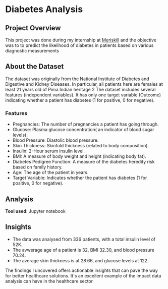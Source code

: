 # Diabetes Analysis

## Project Overview
This project was done during my internship at [Meriskill](!https://www.meriskill.com/) and the objective was to to predict the likelihood of diabetes in patients based on various diagnostic measurements

## About the Dataset
The dataset was originally from the National Institute of Diabetes and Digestive and Kidney Diseases.
In particular, all patients here are females at least 21 years old of Pima Indian heritage 2
The dataset includes several features (independent variables).
It has only one target variable (Outcome) indicating whether a patient has diabetes (1 for positive, 0 for negative).

### Features 

* Pregnancies: The number of pregnancies a patient has going through.
* Glucose: Plasma glucose concentration( an indicator of blood sugar levels).
* Blood Pressure: Diastolic blood pressure.
* Skin Thickness: Skinfold thickness (related to body composition).
* Insulin: 2-Hour serum insulin level.
* BMI: A measure of body weight and height (indicating body fat).
* Diabetes Pedigree Function: A measure of the diabetes heredity risk based on family history.
* Age: The age of the patient in years.
* Target Variable: Indicates whether the patient has diabetes (1 for positive, 0 for negative).

## Analysis
**Tool used**: Jupyter notebook

## Insights
* The data was analysed from 336 patients, with a total insulin level of 52K.
* The avwerage age of a patient is 32, BMI 32.30, and blood pressure 70.24.
* The average skin thickness is at 28.66, and glucose levels at 122.
  
The findings I uncovered offers actionable insights that can pave the way for better healthcare solutions.
It's an excellent example of the impact data analysis can have in the healthcare sector


